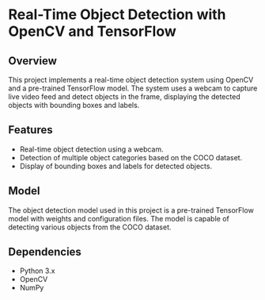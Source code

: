 # Real-Time Object Detection with OpenCV and TensorFlow

## Overview
This project implements a real-time object detection system using OpenCV and a pre-trained TensorFlow model. The system uses a webcam to capture live video feed and detect objects in the frame, displaying the detected objects with bounding boxes and labels.

## Features
- Real-time object detection using a webcam.
- Detection of multiple object categories based on the COCO dataset.
- Display of bounding boxes and labels for detected objects.

## Model
The object detection model used in this project is a pre-trained TensorFlow model with weights and configuration files. The model is capable of detecting various objects from the COCO dataset.

## Dependencies
- Python 3.x
- OpenCV
- NumPy
